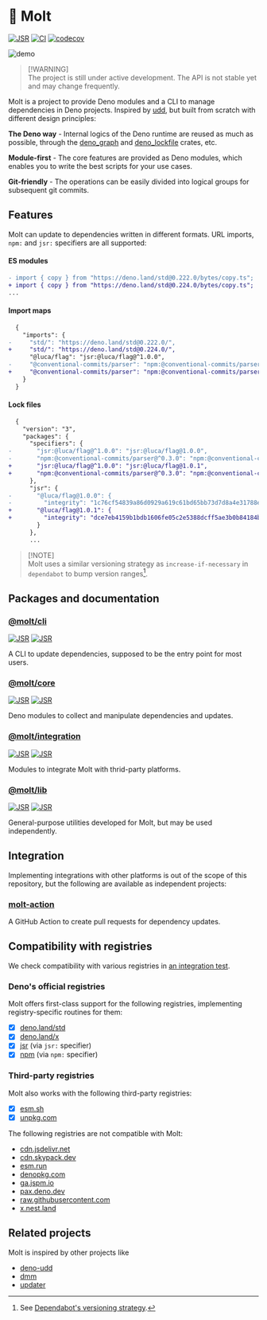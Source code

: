 # 🦕 Molt

[![JSR](https://jsr.io/badges/@molt)](https://jsr.io/badges/@molt)
[![CI](https://github.com/hasundue/molt/actions/workflows/ci.yml/badge.svg)](https://github.com/hasundue/molt/actions/workflows/ci.yml)
[![codecov](https://codecov.io/github/hasundue/molt/graph/badge.svg?token=NhpMdDRNxy)](https://codecov.io/github/hasundue/molt)

![demo](https://github.com/user-attachments/assets/119c6a86-8f14-4b0b-81ee-a747bbbe4d3f)

> [!WARNING]\
> The project is still under active development. The API is not stable yet and
> may change frequently.

Molt is a project to provide Deno modules and a CLI to manage dependencies in
Deno projects. Inspired by [udd], but built from scratch with different design
principles:

**The Deno way** - Internal logics of the Deno runtime are reused as much as
possible, through the [deno_graph] and [deno_lockfile] crates, etc.

**Module-first** - The core features are provided as Deno modules, which enables
you to write the best scripts for your use cases.

**Git-friendly** - The operations can be easily divided into logical groups for
subsequent git commits.

## Features

Molt can update to dependencies written in different formats. URL imports,
`npm:` and `jsr:` specifiers are all supported:

#### ES modules

```diff
- import { copy } from "https://deno.land/std@0.222.0/bytes/copy.ts";
+ import { copy } from "https://deno.land/std@0.224.0/bytes/copy.ts";
...
```

#### Import maps

```diff
  {
    "imports": {
-     "std/": "https://deno.land/std@0.222.0/",
+     "std/": "https://deno.land/std@0.224.0/",
      "@luca/flag": "jsr:@luca/flag@^1.0.0",
-     "@conventional-commits/parser": "npm:@conventional-commits/parser@^0.3.0"
+     "@conventional-commits/parser": "npm:@conventional-commits/parser@^0.4.0"
    }
  }
```

#### Lock files

```diff
  {
    "version": "3",
    "packages": {
      "specifiers": {
-       "jsr:@luca/flag@^1.0.0": "jsr:@luca/flag@1.0.0",
-       "npm:@conventional-commits/parser@^0.3.0": "npm:@conventional-commits/parser@0.3.0"
+       "jsr:@luca/flag@^1.0.0": "jsr:@luca/flag@1.0.1",
+       "npm:@conventional-commits/parser@^0.3.0": "npm:@conventional-commits/parser@0.4.1"
      },
      "jsr": {
-       "@luca/flag@1.0.0": {
-         "integrity": "1c76cf54839a86d0929a619c61bd65bb73d7d8a4e31788e48c720dbc46c5d546"
+       "@luca/flag@1.0.1": {
+         "integrity": "dce7eb4159b1bdb1606fe05c2e5388dcff5ae3b0b84184b934bc623143742408"
        }
      },
      ...
```

> [!NOTE]\
> Molt uses a similar versioning strategy as `increase-if-necessary` in
> `dependabot` to bump version ranges[^1].

## Packages and documentation

### [@molt/cli]

[![JSR](https://jsr.io/badges/@molt/cli)](https://jsr.io/@molt/cli)
[![JSR](https://jsr.io/badges/@molt/cli/score)](https://jsr.io/@molt/cli/score)

A CLI to update dependencies, supposed to be the entry point for most users.

### [@molt/core]

[![JSR](https://jsr.io/badges/@molt/core)](https://jsr.io/@molt/core)
[![JSR](https://jsr.io/badges/@molt/core/score)](https://jsr.io/@molt/core/score)

Deno modules to collect and manipulate dependencies and updates.

### [@molt/integration]

[![JSR](https://jsr.io/badges/@molt/integration)](https://jsr.io/@molt/integration)
[![JSR](https://jsr.io/badges/@molt/integration/score)](https://jsr.io/@molt/integration/score)

Modules to integrate Molt with thrid-party platforms.

### [@molt/lib]

[![JSR](https://jsr.io/badges/@molt/lib)](https://jsr.io/@molt/lib)
[![JSR](https://jsr.io/badges/@molt/lib/score)](https://jsr.io/@molt/lib/score)

General-purpose utilities developed for Molt, but may be used independently.

## Integration

Implementing integrations with other platforms is out of the scope of this
repository, but the following are available as independent projects:

### [molt-action](https://github.com/hasundue/molt-action)

A GitHub Action to create pull requests for dependency updates.

## Compatibility with registries

We check compatibility with various registries in
[an integration test](./integration/registries_test.ts).

### Deno's official registries

Molt offers first-class support for the following registries, implementing
registry-specific routines for them:

- [x] [deno.land/std](https://deno.land/std)
- [x] [deno.land/x](https://deno.land/x)
- [x] [jsr](https://jsr.io) (via `jsr:` specifier)
- [x] [npm](https://www.npmjs.com) (via `npm:` specifier)

### Third-party registries

Molt also works with the following third-party registries:

- [x] [esm.sh](https://esm.sh)
- [x] [unpkg.com](https://unpkg.com)

The following registries are not compatible with Molt:

- [cdn.jsdelivr.net](https://cdn.jsdelivr.net)
- [cdn.skypack.dev](https://cdn.skypack.dev)
- [esm.run](https://esm.run)
- [denopkg.com](https://denopkg.com)
- [ga.jspm.io](https://ga.jspm.io)
- [pax.deno.dev](https://pax.deno.dev)
- [raw.githubusercontent.com](https://github.com)
- [x.nest.land](https://x.nest.land)

## Related projects

Molt is inspired by other projects like

- [deno-udd](https://github.com/hayd/deno-udd)
- [dmm](https://github.com/drashland/dmm)
- [updater](https://github.com/deaddeno/updater)

<!-- Footnotes -->

[^1]: See
[Dependabot's versioning strategy](https://docs.github.com/en/code-security/dependabot/dependabot-version-updates/configuration-options-for-the-dependabot.yml-file#versioning-strategy).

<!-- Links -->

[Deno]: https://deno.land
[deno_graph]: https://github.com/denoland/deno_graph
[import_map]: https://github.com/denoland/import_map
[deno_lockfile]: https://github.com/denoland/deno_lockfile
[udd]: https://github.com/hayd/deno-udd
[@molt/cli]: https://jsr.io/@molt/cli
[@molt/core]: https://jsr.io/@molt/core
[@molt/integration]: https://jsr.io/@molt/integration
[@molt/lib]: https://jsr.io/@molt/lib
[issues]: https://github.com/hasundue/molt/issues
[dependabot]: https://docs.github.com/en/code-security/dependabot/dependabot-version-updates/configuration-options-for-the-dependabot.yml-file#versioning-strategy
